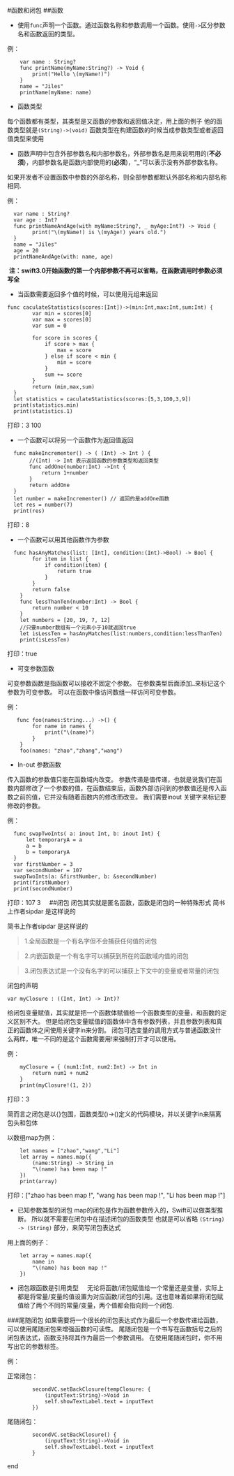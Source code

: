 #函数和闭包
##函数
- 使用`func`声明一个函数。通过函数名称和参数调用一个函数。使用`->`区分参数名和函数返回的类型。

例：
```
    var name : String?
    func printName(myName:String?) -> Void {
        print("Hello \(myName!)")
    }
    name = "Jiles"
    printName(myName: name)
```
    
 - 函数类型
 
每个函数都有类型，其类型是又函数的参数和返回值决定，用上面的例子
他的函数类型就是`(String)->(void)`
函数类型在构建函数的时候当成参数类型或者返回值类型来使用
    
- 函数声明中包含外部参数名和内部参数名，外部参数名是用来说明用的(**不必须**)，内部参数名是函数内部使用的(**必须**)，“_”可以表示没有外部参数名称。

如果开发者不设置函数中参数的外部名称，则全部参数都默认外部名称和内部名称相同.

例：
```
  var name : String?
  var age : Int?
  func printNameAndAge(with myName:String?, _ myAge:Int?) -> Void {
        print("\(myName!) is \(myAge!) years old.")
  }
  name = "Jiles"
  age = 20
  printNameAndAge(with: name, age)
```
  **注：swift3.0开始函数的第一个内部参数不再可以省略，在函数调用时参数必须写全**

- 当函数需要返回多个值的时候，可以使用元组来返回
```
func caculateStatistics(scores:[Int])->(min:Int,max:Int,sum:Int) {
        var min = scores[0]
        var max = scores[0]
        var sum = 0
        
        for score in scores {
            if score > max {
                max = score
            } else if score < min {
                min = score
            }
            sum += score
        }
        return (min,max,sum)
  }
  let statistics = caculateStatistics(scores:[5,3,100,3,9])
  print(statistics.min)
  print(statistics.1)
```
  打印：3 100

- 一个函数可以将另一个函数作为返回值返回
```
  func makeIncrementer() -> ( (Int) -> Int ) {
       //(Int) -> Int 表示返回函数的参数类型和返回类型
       func addOne(number:Int) ->Int {
           return 1+number
       }
       return addOne
  }
  let number = makeIncrementer() // 返回的是addOne函数
  let res = number(7)
  print(res)
```
打印：8

- 一个函数可以用其他函数作为参数
```
  func hasAnyMatches(list: [Int], condition:(Int)->Bool) -> Bool {
        for item in list {
            if condition(item) {
                return true
            }
        }
        return false
    }
    func lessThanTen(number:Int) -> Bool {
        return number < 10
    }
    let numbers = [20, 19, 7, 12]
    //只要number数组有一个元素小于10就返回true
    let isLessTen = hasAnyMatches(list:numbers,condition:lessThanTen)
    print(isLessTen) 
```
打印：true

- 可变参数函数

可变参数函数是指函数可以接收不固定个参数。
在参数类型后面添加`…`来标记这个参数为可变参数。
可以在函数中像访问数组一样访问可变参数。

例：
```
   func foo(names:String...) ->() {
        for name in names {
            print("\(name)")
        }
    }
    foo(names: "zhao","zhang","wang")
```
- In-out 参数函数

传入函数的参数值只能在函数域内改变。
参数传递是值传递，也就是说我们在函数内部修改了一个参数的值，在函数结束后，函数外部访问到的参数值还是传入函数之前的值，它并没有随着函数内的修改而改变。
我们需要inout 关键字来标记要修改的参数。

例：
```
  func swapTwoInts( a: inout Int, b: inout Int) {
      let temporaryA = a
      a = b
      b = temporaryA
  }
  var firstNumber = 3
  var secondNumber = 107
  swapTwoInts(a: &firstNumber, b: &secondNumber)
  print(firstNumber)
  print(secondNumber)
```
打印：107 3
    
##闭包
闭包其实就是匿名函数，函数是闭包的一种特殊形式
简书上作者sipdar 是这样说的

简书上作者sipdar 是这样说的
>1.全局函数是一个有名字但不会捕获任何值的闭包

>2.内嵌函数是一个有名字可以捕获到所在的函数域内值的闭包

>3.闭包表达式是一个没有名字的可以捕获上下文中的变量或者常量的闭包

闭包的声明
```
var myClosure : ((Int, Int) -> Int)?
```
给闭包变量赋值，其实就是把一个函数体赋值给一个函数类型的变量，和函数的定义区别不大。
但是给闭包变量赋值的函数体中含有参数列表，并且参数列表和真正的函数体之间使用关键字in来分割。
闭包可选变量的调用方式与普通函数没什么两样，唯一不同的是这个函数需要用!来强制打开才可以使用。

例：
```
    myClosure = { (num1:Int, num2:Int) -> Int in
        return num1 + num2
    }
    print(myClosure!(1, 2))
```
打印：3
    
简而言之闭包是以{}包围，函数类型()->()定义的代码模块，并以关键字in来隔离包头和包体

以数组map为例：
```
    let names = ["zhao","wang","Li"]
    let array = names.map({
        (name:String) -> String in
        "\(name) has been map !"
    })
    print(array)
```   
打印：["zhao has been map !", "wang has been map !", "Li has been map !"]

- 已知参数类型的闭包
map的闭包是作为函数参数传入的，Swift可以做类型推断。
所以就不需要在闭包中在描述闭包的函数类型
也就是可以省略 `(String) -> (String)` 部分，来简写闭包表达式

用上面的例子：
```
    let array = names.map({
        name in
        "\(name) has been map !"
    })
```

- 闭包跟函数是引用类型    
无论将函数/闭包赋值给一个常量还是变量，实际上都是将常量/变量的值设置为对应函数/闭包的引用。这也意味着如果将闭包赋值给了两个不同的常量/变量，两个值都会指向同一个闭包.

###尾随闭包
如果需要将一个很长的闭包表达式作为最后一个参数传递给函数，可以使用尾随闭包来增强函数的可读性。
尾随闭包是一个书写在函数括号之后的闭包表达式，函数支持将其作为最后一个参数调用。
在使用尾随闭包时，你不用写出它的参数标签。

例：

正常闭包：
```
        secondVC.setBackClosure(tempClosure: {
            (inputText:String)->Void in
            self.showTextLabel.text = inputText
        })
```
尾随闭包：
```
        secondVC.setBackClosure() {
            (inputText:String)->Void in
            self.showTextLabel.text = inputText
        }
```
end
